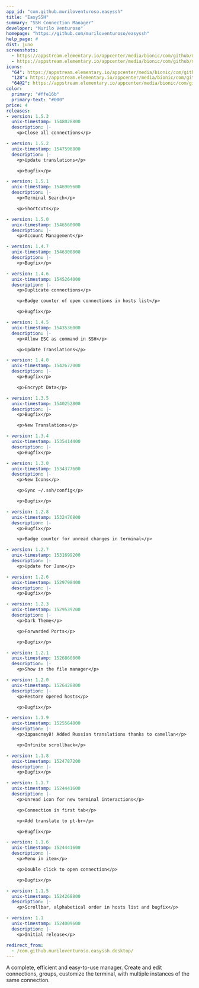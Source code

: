 ```yaml
---
app_id: "com.github.muriloventuroso.easyssh"
title: "EasySSH"
summary: "SSH Connection Manager"
developer: "Murilo Venturoso"
homepage: "https://github.com/muriloventuroso/easyssh"
help_page: #
dist: juno
screenshots:
  - https://appstream.elementary.io/appcenter/media/bionic/com/github/muriloventuroso.easyssh/E738ED4722F42F35792CC9B6DAC981A2/screenshots/image-1_orig.png
  - https://appstream.elementary.io/appcenter/media/bionic/com/github/muriloventuroso.easyssh/E738ED4722F42F35792CC9B6DAC981A2/screenshots/image-2_orig.png
icons:
  "64": https://appstream.elementary.io/appcenter/media/bionic/com/github/muriloventuroso.easyssh/E738ED4722F42F35792CC9B6DAC981A2/icons/64x64/com.github.muriloventuroso.easyssh_com.github.muriloventuroso.easyssh.png
  "128": https://appstream.elementary.io/appcenter/media/bionic/com/github/muriloventuroso.easyssh/E738ED4722F42F35792CC9B6DAC981A2/icons/128x128/com.github.muriloventuroso.easyssh_com.github.muriloventuroso.easyssh.png
  "64@2": https://appstream.elementary.io/appcenter/media/bionic/com/github/muriloventuroso.easyssh/E738ED4722F42F35792CC9B6DAC981A2/icons/64x64@2/com.github.muriloventuroso.easyssh_com.github.muriloventuroso.easyssh.png
color:
  primary: "#ffe16b"
  primary-text: "#000"
price: 4
releases:
- version: 1.5.3
  unix-timestamp: 1548028800
  description: |-
    <p>Close all connections</p>

- version: 1.5.2
  unix-timestamp: 1547596800
  description: |-
    <p>Update translations</p>

    <p>Bugfix</p>

- version: 1.5.1
  unix-timestamp: 1546905600
  description: |-
    <p>Terminal Search</p>

    <p>Shortcuts</p>

- version: 1.5.0
  unix-timestamp: 1546560000
  description: |-
    <p>Account Management</p>

- version: 1.4.7
  unix-timestamp: 1546300800
  description: |-
    <p>Bugfix</p>

- version: 1.4.6
  unix-timestamp: 1545264000
  description: |-
    <p>Duplicate connections</p>

    <p>Badge counter of open connections in hosts list</p>

    <p>Bugfix</p>

- version: 1.4.5
  unix-timestamp: 1543536000
  description: |-
    <p>Allow ESC as command in SSH</p>

    <p>Update Translations</p>

- version: 1.4.0
  unix-timestamp: 1542672000
  description: |-
    <p>Bugfix</p>

    <p>Encrypt Data</p>

- version: 1.3.5
  unix-timestamp: 1540252800
  description: |-
    <p>Bugfix</p>

    <p>New Translations</p>

- version: 1.3.4
  unix-timestamp: 1535414400
  description: |-
    <p>Bugfix</p>

- version: 1.3.0
  unix-timestamp: 1534377600
  description: |-
    <p>New Icons</p>

    <p>Sync ~/.ssh/config</p>

    <p>Bugfix</p>

- version: 1.2.8
  unix-timestamp: 1532476800
  description: |-
    <p>Bugfix</p>

    <p>Badge counter for unread changes in terminal</p>

- version: 1.2.7
  unix-timestamp: 1531699200
  description: |-
    <p>Update for Juno</p>

- version: 1.2.6
  unix-timestamp: 1529798400
  description: |-
    <p>Bugfix</p>

- version: 1.2.3
  unix-timestamp: 1529539200
  description: |-
    <p>Dark Theme</p>

    <p>Forwarded Ports</p>

    <p>Bugfix</p>

- version: 1.2.1
  unix-timestamp: 1526860800
  description: |-
    <p>Show in the file manager</p>

- version: 1.2.0
  unix-timestamp: 1526428800
  description: |-
    <p>Restore opened hosts</p>

    <p>Bugfix</p>

- version: 1.1.9
  unix-timestamp: 1525564800
  description: |-
    <p>Здравствуй! Added Russian translations thanks to camellan</p>

    <p>Infinite scrollback</p>

- version: 1.1.8
  unix-timestamp: 1524787200
  description: |-
    <p>Bugfix</p>

- version: 1.1.7
  unix-timestamp: 1524441600
  description: |-
    <p>Unread icon for new terminal interactions</p>

    <p>Connection in first tab</p>

    <p>Add translate to pt-br</p>

    <p>Bugfix</p>

- version: 1.1.6
  unix-timestamp: 1524441600
  description: |-
    <p>Menu in item</p>

    <p>Double click to open connection</p>

    <p>Bugfix</p>

- version: 1.1.5
  unix-timestamp: 1524268800
  description: |-
    <p>Scrollbar, alphabetical order in hosts list and bugfix</p>

- version: 1.1
  unix-timestamp: 1524009600
  description: |-
    <p>Initial release</p>

redirect_from:
  - /com.github.muriloventuroso.easyssh.desktop/
---
```

<p>A complete, efficient and easy-to-use manager. Create and edit connections, groups, customize the terminal, with multiple instances of the same connection.</p>
